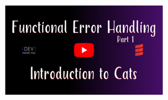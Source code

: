 [![Watch on YouTube](resources/thumbnail_youtube.jpg)](https://youtu.be/BPexEu4yFVc "Watch on YouTube")
